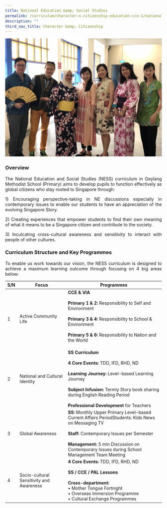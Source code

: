 ```yaml
---
title: National Education &amp; Social Studies
permalink: /curriculum/character-n-citizenship-education-cce-1/national-education-n-social-studies/
description: ""
third_nav_title: Character &amp; Citizenship
---
```

![](/images/NESS%2001.jpg)

### Overview

<p style="text-align: justify;">The National Education and Social Studies (NESS) curriculum in Geylang Methodist School (Primary) aims to develop pupils to function effectively as global citizens who stay rooted to Singapore through:

</p><p style="text-align: justify;">1) Encouraging perspective-taking in NE discussions especially in contemporary issues to enable our students to have an appreciation of the evolving Singapore Story.

</p><p style="text-align: justify;">2) Creating experiences that empower students to find their own meaning of what it means to be a Singapore citizen and contribute to the society.

</p><p style="text-align: justify;">3) Inculcating cross-cultural awareness and sensitivity to interact with people of other  cultures.</p>

### Curriculum Structure and Key Programmes&nbsp;

<p></p><p style="text-align: justify;">To enable us work towards our vision, the NESS curriculum is designed to achieve a maximum learning outcome through focusing on 4 big areas below:</p>

| S/N | Focus | Programmes |
|---|---|---|
| 1 | Active Community Life | **CCE &amp; VIA** <br><br>**Primary 1 &amp; 2:** Responsibility to Self and Environment <br><br>**Primary 3 &amp; 4:** Responsibility to School &amp; Environment <br><br>**Primary 5 &amp; 6:** Responsibility to Nation and the World<br><br> |
|  2 | National and Cultural Identity | **SS Curriculum**<br><br>**4 Core Events:** TDD, IFD, RHD, ND  <br><br>**Learning Journey:** Level-based Learning Journey     <br><br>**Subject Infusion:** Termly Story book sharing during English Reading Period<br><br>**Professional Development** for Teachers |
|  3 | Global Awareness | **SS:** Monthly Upper Primary Level-based Current Affairs PeriodStudents: Kids News on Messaging TV <br><br>**Staff:** Contemporary Issues per Semester <br><br>**Management:** 5 min Discussion  on Contemporary Issues during School Management Team Meeting |
|  4 | Socio-cultural Sensitivity and Awareness | **4 Core Events:** TDD, IFD, RHD, ND<br><br>**SS / CCE / PAL Lessons**<br><br>**Cross-department:**<br>• Mother Tongue Fortnight<br>• Overseas Immersion Programme<br>• Cultural Exchange Programmes |